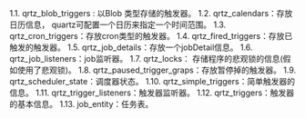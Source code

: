 1.1. qrtz_blob_triggers : 以Blob 类型存储的触发器。
1.2. qrtz_calendars：存放日历信息， quartz可配置一个日历来指定一个时间范围。
1.3. qrtz_cron_triggers：存放cron类型的触发器。
1.4. qrtz_fired_triggers：存放已触发的触发器。
1.5. qrtz_job_details：存放一个jobDetail信息。
1.6. qrtz_job_listeners：job监听器。
1.7. qrtz_locks： 存储程序的悲观锁的信息(假如使用了悲观锁)。
1.8. qrtz_paused_trigger_graps：存放暂停掉的触发器。
1.9. qrtz_scheduler_state：调度器状态。
1.10. qrtz_simple_triggers：简单触发器的信息。
1.11. qrtz_trigger_listeners：触发器监听器。
1.12. qrtz_triggers：触发器的基本信息。
1.13. job_entity：任务表。